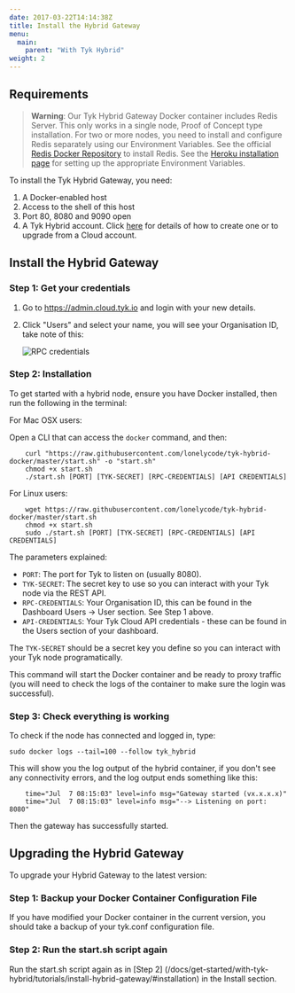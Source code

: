 ```yaml
---
date: 2017-03-22T14:14:38Z
title: Install the Hybrid Gateway
menu:
  main:
    parent: "With Tyk Hybrid"
weight: 2
---
```



## <a name="requirements"></a>Requirements

> **Warning**: Our Tyk Hybrid Gateway Docker container includes Redis Server. This only works in a single node, Proof of Concept type installation. For two or more nodes, you need to install and configure Redis separately using our Environment Variables. See the official [Redis Docker Repository](https://hub.docker.com/_/redis/) to install Redis. See the [Heroku installation page](https://tyk.io/docs/get-started/with-tyk-hybrid/tutorials/installation-on-heroku/) for setting up the appropriate Environment Variables.

To install the Tyk Hybrid Gateway, you need:

1.  A Docker-enabled host
2.  Access to the shell of this host
3.  Port 80, 8080 and 9090 open
4.  A Tyk Hybrid account. Click [here][2] for details of how to create one or to upgrade from a Cloud account.

## <a name="installation"></a>Install the Hybrid Gateway

### Step 1: Get your credentials

1.  Go to <https://admin.cloud.tyk.io> and login with your new details.
2.  Click "Users" and select your name, you will see your Organisation ID, take note of this:
    
    ![RPC credentials][1]

### Step 2: Installation

To get started with a hybrid node, ensure you have Docker installed, then run the following in the terminal:

For Mac OSX users:

Open a CLI that can access the `docker` command, and then:

```{.copyWrapper}
	curl "https://raw.githubusercontent.com/lonelycode/tyk-hybrid-docker/master/start.sh" -o "start.sh"
	chmod +x start.sh
	./start.sh [PORT] [TYK-SECRET] [RPC-CREDENTIALS] [API CREDENTIALS]
```


For Linux users:

```{.copyWrapper}
	wget https://raw.githubusercontent.com/lonelycode/tyk-hybrid-docker/master/start.sh
	chmod +x start.sh
	sudo ./start.sh [PORT] [TYK-SECRET] [RPC-CREDENTIALS] [API CREDENTIALS]
```


The parameters explained:

*   `PORT`: The port for Tyk to listen on (usually 8080).
*   `TYK-SECRET`: The secret key to use so you can interact with your Tyk node via the REST API.
*   `RPC-CREDENTIALS`: Your Organisation ID, this can be found in the Dashboard Users -> User section. See Step 1 above.
*   `API-CREDENTIALS`: Your Tyk Cloud API credentials - these can be found in the Users section of your dashboard.

The `TYK-SECRET` should be a secret key you define so you can interact with your Tyk node programatically.

This command will start the Docker container and be ready to proxy traffic (you will need to check the logs of the container to make sure the login was successful).

### Step 3: Check everything is working

To check if the node has connected and logged in, type:

```{.copyWrapper}
sudo docker logs --tail=100 --follow tyk_hybrid
```

  
This will show you the log output of the hybrid container, if you don't see any connectivity errors, and the log output ends something like this:

```
	time="Jul  7 08:15:03" level=info msg="Gateway started (vx.x.x.x)"
	time="Jul  7 08:15:03" level=info msg="--> Listening on port: 8080"
```
 
  
Then the gateway has successfully started.

## <a name="upgrade-hybrid"></a>Upgrading the Hybrid Gateway

To upgrade your Hybrid Gateway to the latest version:

### Step 1: Backup your Docker Container Configuration File
If you have modified your Docker container in the current version, you should take a backup of your tyk.conf configuration file.

### Step 2: Run the start.sh script again
Run the start.sh script again as in [Step 2] (/docs/get-started/with-tyk-hybrid/tutorials/install-hybrid-gateway/#installation) in the Install section.

 [1]: /docs/img/dashboard/system-management/org_id.png
 [2]: /docs/get-started/with-tyk-hybrid/create-an-account/